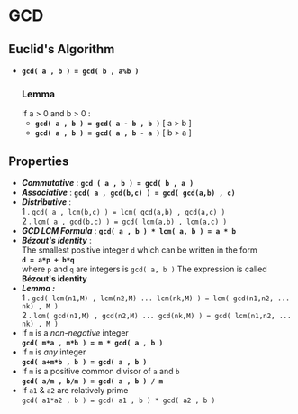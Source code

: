 # GCD

## Euclid's Algorithm
- **`gcd( a , b ) = gcd( b , a%b )`** 
   ### Lemma
   If a > 0 and b > 0 :
   - **`gcd( a , b ) = gcd( a - b , b )`** [ a > b ]
   - **`gcd( a , b ) = gcd( a , b - a )`** [ b > a ]
  
## Properties
- _**Commutative**_ : **`gcd ( a , b ) = gcd( b , a )`** 
- _**Associative**_ : **`gcd( a , gcd(b,c) ) = gcd( gcd(a,b) , c)`**  
- _**Distributive**_ :   
  1 . `gcd( a , lcm(b,c) ) = lcm( gcd(a,b) , gcd(a,c) )`  
  2 . `lcm( a , gcd(b,c) ) = gcd( lcm(a,b) , lcm(a,c) )` 
- _**GCD LCM Formula**_ : **`gcd( a , b ) * lcm( a, b ) = a * b`**
- _**Bézout's identity**_ :  
  The smallest positive integer `d` which can be written in the form  
   **`d = a*p + b*q`**  
   where `p` and `q` are integers is `gcd( a, b )` 
   The expression is called **Bézout's identity**
- _**Lemma :**_  
  1 . `gcd( lcm(n1,M) , lcm(n2,M) ... lcm(nk,M) ) = lcm( gcd(n1,n2, ... nk) , M )`  
  2 . `lcm( gcd(n1,M) , gcd(n2,M) ... gcd(nk,M) ) = gcd( lcm(n1,n2, ... nk) , M )`  
- If `m` is a _non-negative_ integer  
  **`gcd( m*a , m*b ) = m * gcd( a , b )`**
- If `m` is _any_ integer  
  **`gcd( a+m*b , b ) = gcd( a , b )`**
- If `m` is a positive common divisor of `a` and `b`  
  **`gcd( a/m , b/m ) = gcd( a , b ) / m `**
- If `a1` & `a2` are relatively prime   
  `gcd( a1*a2 , b ) = gcd( a1 , b ) * gcd( a2 , b )`  


<script type="text/javascript" src="http://cdn.mathjax.org/mathjax/latest/MathJax.js?config=TeX-AMS-MML_HTMLorMML"></script>
<script type="text/x-mathjax-config">MathJax.Hub.Config({ tex2jax: {inlineMath: [['$', '$']]}, messageStyle: "none" });</script>